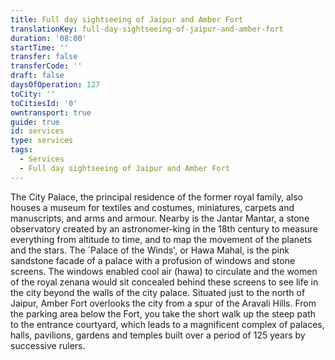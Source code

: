 ```yaml
---
title: Full day sightseeing of Jaipur and Amber Fort
translationKey: full-day-sightseeing-of-jaipur-and-amber-fort
duration: '08:00'
startTime: ''
transfer: false
transferCode: ''
draft: false
daysOfOperation: 127
toCity: ''
toCitiesId: '0'
owntransport: true
guide: true
id: services
type: services
tags:
  - Services
  - Full day sightseeing of Jaipur and Amber Fort
---
```

The City Palace, the principal residence of the former royal family, also houses a museum for textiles and costumes, miniatures, carpets and manuscripts, and arms and armour. Nearby is the Jantar Mantar, a stone observatory created by an astronomer-king in the 18th century to measure everything from altitude to time, and to map the movement of the planets and the stars.    The `Palace of the Winds', or Hawa Mahal, is the pink sandstone facade of a palace with a profusion of windows and stone screens. The windows enabled cool air (hawa) to circulate and the women of the royal zenana would sit concealed behind these screens to see life in the city beyond the walls of the city palace.    Situated just to the north of Jaipur, Amber Fort overlooks the city from a spur of the Aravali Hills. From the parking area below the Fort, you take the short walk up the steep path to the entrance courtyard, which leads to a magnificent complex of palaces, halls, pavilions, gardens and temples built over a period of 125 years by successive rulers.